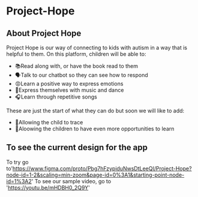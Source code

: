 # Project-Hope

## About Project Hope

Project Hope is our way of connecting to kids with autism in a way that is helpful to them. On this platform, children will be able to: 

* 📚Read along with, or have the book read to them
* 🗣Talk to our chatbot so they can see how to respond
* 😡Learn a positive way to express emotions 
* 🎸Express themselves with music and dance
* 🎧Learn through repetitive songs 

These are just the start of what they can do but soon we will like to add:

* 📝Allowing the child to trace
* 📓Aloowing the children to have even more opportunities to learn

## To see the current design for the app

To try go to'https://www.figma.com/proto/Pbg7hFzypiduNwsDtLeeQI/Project-Hope?node-id=1-2&scaling=min-zoom&page-id=0%3A1&starting-point-node-id=1%3A2'
To see our sample video, go to 'https://youtu.be/mHDBH0_2Q9Y'
